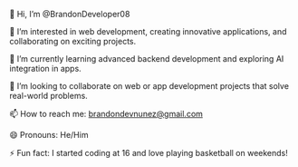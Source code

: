 👋 Hi, I’m @BrandonDeveloper08

👀 I’m interested in web development, creating innovative applications, and collaborating on exciting projects.

🌱 I’m currently learning advanced backend development and exploring AI integration in apps.

💞️ I’m looking to collaborate on web or app development projects that solve real-world problems.

📫 How to reach me: brandondevnunez@gmail.com

😄 Pronouns: He/Him

⚡ Fun fact: I started coding at 16 and love playing basketball on weekends!

<!---
BrandonDeveloper08/BrandonDeveloper08 is a ✨ special ✨ repository because its `README.md` (this file) appears on your GitHub profile.
You can click the Preview link to take a look at your changes.
--->
